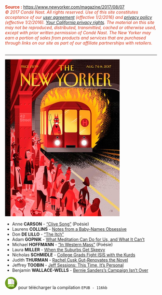 <font color="#d13416"><b>Source :</b> <a href="https://www.newyorker.com/magazine/2017/08/07">https://www.newyorker.com/magazine/2017/08/07</a><br>
<i><span role="img" aria-label="copyright icon" data-reactid="890">©</span> 2017 Condé Nast. All rights reserved. Use of this site constitutes acceptance of our [user agreement](http://www.condenast.com/privacy-policy) (effective 1/2/2016) and [privacy policy](http://www.condenast.com/privacy-policy#privacypolicy) (effective 1/2/2016). [Your California privacy rights](http://www.condenast.com/privacy-policy#privacypolicy-california). The material on this site may not be reproduced, distributed, transmitted, cached or otherwise used, except with prior written permission of Condé Nast. _The New Yorker_ may earn a portion of sales from products and services that are purchased through links on our site as part of our affiliate partnerships with retailers.</i></font><br>&nbsp;

---

![](20170807_NYorker.jpg "The New Yorker - August 7th & 14th, 2017")

* Anne **CARSON** - [“Clive Song”](https://www.evernote.com/shard/s122/sh/a9ad5e3f-de95-4820-935a-d26fee880407/812fc8b57d969669b053fd485c14a271) (Poésie)
* Laurens **COLLINS** - [Notes from a Baby-Names Obsessive](https://www.evernote.com/shard/s122/sh/0115a5b1-6f14-4460-923a-74448258b1a8/11c0a6d58279cbc1a3f2a057940ca406)
* Don **DE LILLO** - [“The Itch”](https://www.evernote.com/shard/s122/sh/c28e454e-3421-48b3-84d5-15f621596aee/668e611170e6e369ec5f515b1779ad16)
* Adam **GOPNIK** - [What Meditation Can Do for Us, and What It Can’t](https://www.evernote.com/shard/s122/sh/815e38a7-e236-4b2d-b24d-5400b4fe9b75/8f7cc4901f96d0ef73f0b0b874751992)
* Michael **HOFFMANN** - [“In Western Mass”](https://www.evernote.com/shard/s122/sh/1ac3e67f-5218-43ac-b5b4-b0e00d3cbf58/4df65c70abd2bfc6624d9a46aa248913) (Poésie)
* Laura **MILLER** - [When the Suburbs Get Skeevy](https://www.evernote.com/shard/s122/sh/67cd5148-003f-4893-943b-3ce3d21be60a/ea964b513449f61e3605f2baa940a284)
* Nicholas **SCHMIDLE** - [College Grads Fight ISIS with the Kurds](https://www.evernote.com/shard/s122/sh/0649e3e7-3cb0-48a3-a4e3-2fb0285f31b1/2c2fe342c8e34bd4ceb39081f12637ae)
* Judith **THURMAN** - [Rachel Cusk Gut-Renovates the Novel](https://www.evernote.com/shard/s122/sh/9c82d858-ca5f-457f-a2e6-3fff9b560822/598ba54d00f42405fbb67ab137a10f5a)
* Jeffrey **TOOBIN** - [Jeff Sessions: This Time, It’s Personal](https://www.evernote.com/shard/s122/sh/6fa5f886-d056-47f5-84cf-88bc4d6de834/378849297dcc4b64da606898e2a060b4)
* Benjamin **WALLACE-WELLS** - [Bernie Sanders’s Campaign Isn’t Over](https://www.evernote.com/shard/s122/sh/a1ba12e4-1793-496c-9c98-61743c5e6bbd/d13c08c8b4f1d6fcca4ffe0a3f8e51df)

[![](epub.png "lire les articles hors-ligne")](20170807_NYorker.epub) pour télécharger la compilation `EPUB - 116kb`